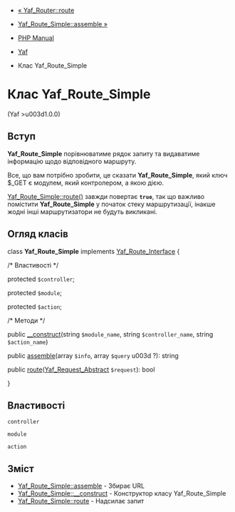 - [« Yaf_Router::route](yaf-router.route.md)
- [Yaf_Route_Simple::assemble »](yaf-route-simple.assemble.md)

- [PHP Manual](index.md)
- [Yaf](book.yaf.md)
- Клас Yaf_Route_Simple

# Клас Yaf_Route_Simple

(Yaf \>u003d1.0.0)

## Вступ

**Yaf_Route_Simple** порівнюватиме рядок запиту та видаватиме
інформацію щодо відповідного маршруту.

Все, що вам потрібно зробити, це сказати **Yaf_Route_Simple**, який ключ
$\_GET є модулем, який контролером, а якою дією.

[Yaf_Route_Simple::route()](yaf-route-simple.route.md) завжди
повертає **`true`**, так що важливо помістити **Yaf_Route_Simple** у
початок стеку маршрутизації, інакше жодні інші маршрутизатори не будуть
викликані.

## Огляд класів

class **Yaf_Route_Simple** implements
[Yaf_Route_Interface](class.yaf-route-interface.md) {

/\* Властивості \*/

protected `$controller`;

protected `$module`;

protected `$action`;

/\* Методи \*/

public [\_\_construct](yaf-route-simple.construct.md)(string
`$module_name`, string `$controller_name`, string `$action_name`)

public [assemble](yaf-route-simple.assemble.md)(array `$info`, array
`$query` u003d ?): string

public
[route](yaf-route-simple.route.md)([Yaf_Request_Abstract](class.yaf-request-abstract.md)
`$request`): bool

}

## Властивості

`controller`

`module`

`action`

## Зміст

- [Yaf_Route_Simple::assemble](yaf-route-simple.assemble.md) -
Збирає URL
- [Yaf_Route_Simple::\_\_construct](yaf-route-simple.construct.md) -
Конструктор класу Yaf_Route_Simple
- [Yaf_Route_Simple::route](yaf-route-simple.route.md) - Надсилає
запит
